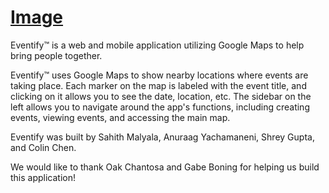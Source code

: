 [Image](https://raw.github.com/EventifyApp/eventify/master/readmepics/header.png)
=======

Eventify™ is a web and mobile application utilizing Google Maps to help bring people together.


Eventify™ uses Google Maps to show nearby locations where events are taking place. Each marker on the map is labeled with the event title, and clicking on it allows you to see the date, location, etc. The sidebar on the left allows you to navigate around the app's functions, including creating events, viewing events, and accessing the main map.

Eventify was built by Sahith Malyala, Anuraag Yachamaneni, Shrey Gupta, and Colin Chen. 

We would like to thank Oak Chantosa and Gabe Boning for helping us build this application!
